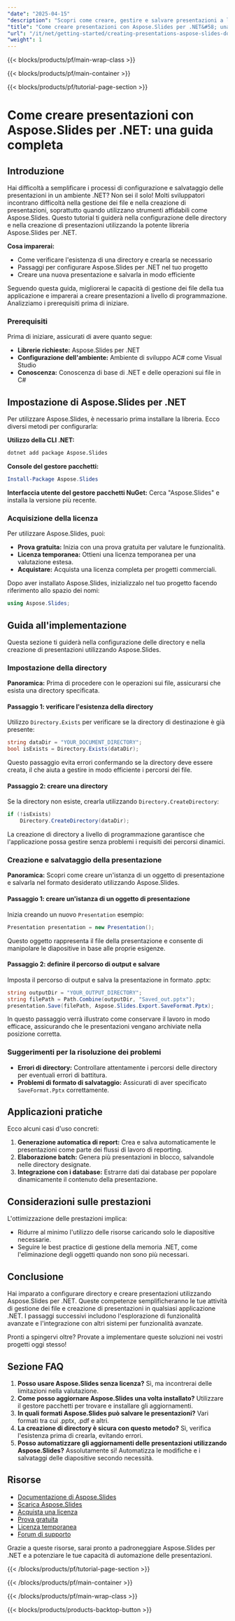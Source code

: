 ```yaml
---
"date": "2025-04-15"
"description": "Scopri come creare, gestire e salvare presentazioni a livello di codice utilizzando Aspose.Slides per .NET. Semplifica i flussi di lavoro dei tuoi progetti .NET con questa guida dettagliata."
"title": "Come creare presentazioni con Aspose.Slides per .NET&#58; una guida completa"
"url": "/it/net/getting-started/creating-presentations-aspose-slides-dotnet/"
"weight": 1
---
```


{{< blocks/products/pf/main-wrap-class >}}

{{< blocks/products/pf/main-container >}}

{{< blocks/products/pf/tutorial-page-section >}}
# Come creare presentazioni con Aspose.Slides per .NET: una guida completa

## Introduzione

Hai difficoltà a semplificare i processi di configurazione e salvataggio delle presentazioni in un ambiente .NET? Non sei il solo! Molti sviluppatori incontrano difficoltà nella gestione dei file e nella creazione di presentazioni, soprattutto quando utilizzano strumenti affidabili come Aspose.Slides. Questo tutorial ti guiderà nella configurazione delle directory e nella creazione di presentazioni utilizzando la potente libreria Aspose.Slides per .NET.

**Cosa imparerai:**
- Come verificare l'esistenza di una directory e crearla se necessario
- Passaggi per configurare Aspose.Slides per .NET nel tuo progetto
- Creare una nuova presentazione e salvarla in modo efficiente

Seguendo questa guida, migliorerai le capacità di gestione dei file della tua applicazione e imparerai a creare presentazioni a livello di programmazione. Analizziamo i prerequisiti prima di iniziare.

### Prerequisiti
Prima di iniziare, assicurati di avere quanto segue:
- **Librerie richieste:** Aspose.Slides per .NET
- **Configurazione dell'ambiente:** Ambiente di sviluppo AC# come Visual Studio
- **Conoscenza:** Conoscenza di base di .NET e delle operazioni sui file in C#

## Impostazione di Aspose.Slides per .NET

Per utilizzare Aspose.Slides, è necessario prima installare la libreria. Ecco diversi metodi per configurarla:

**Utilizzo della CLI .NET:**
```bash
dotnet add package Aspose.Slides
```

**Console del gestore pacchetti:**
```powershell
Install-Package Aspose.Slides
```

**Interfaccia utente del gestore pacchetti NuGet:** 
Cerca "Aspose.Slides" e installa la versione più recente.

### Acquisizione della licenza
Per utilizzare Aspose.Slides, puoi:
- **Prova gratuita:** Inizia con una prova gratuita per valutare le funzionalità.
- **Licenza temporanea:** Ottieni una licenza temporanea per una valutazione estesa.
- **Acquistare:** Acquista una licenza completa per progetti commerciali.

Dopo aver installato Aspose.Slides, inizializzalo nel tuo progetto facendo riferimento allo spazio dei nomi:

```csharp
using Aspose.Slides;
```

## Guida all'implementazione
Questa sezione ti guiderà nella configurazione delle directory e nella creazione di presentazioni utilizzando Aspose.Slides. 

### Impostazione della directory
**Panoramica:** Prima di procedere con le operazioni sui file, assicurarsi che esista una directory specificata.

#### Passaggio 1: verificare l'esistenza della directory
Utilizzo `Directory.Exists` per verificare se la directory di destinazione è già presente:

```csharp
string dataDir = "YOUR_DOCUMENT_DIRECTORY";
bool isExists = Directory.Exists(dataDir);
```

Questo passaggio evita errori confermando se la directory deve essere creata, il che aiuta a gestire in modo efficiente i percorsi dei file.

#### Passaggio 2: creare una directory
Se la directory non esiste, crearla utilizzando `Directory.CreateDirectory`:

```csharp
if (!isExists) 
    Directory.CreateDirectory(dataDir);
```

La creazione di directory a livello di programmazione garantisce che l'applicazione possa gestire senza problemi i requisiti dei percorsi dinamici.

### Creazione e salvataggio della presentazione
**Panoramica:** Scopri come creare un'istanza di un oggetto di presentazione e salvarla nel formato desiderato utilizzando Aspose.Slides.

#### Passaggio 1: creare un'istanza di un oggetto di presentazione
Inizia creando un nuovo `Presentation` esempio:

```csharp
Presentation presentation = new Presentation();
```

Questo oggetto rappresenta il file della presentazione e consente di manipolare le diapositive in base alle proprie esigenze.

#### Passaggio 2: definire il percorso di output e salvare
Imposta il percorso di output e salva la presentazione in formato .pptx:

```csharp
string outputDir = "YOUR_OUTPUT_DIRECTORY";
string filePath = Path.Combine(outputDir, "Saved_out.pptx");
presentation.Save(filePath, Aspose.Slides.Export.SaveFormat.Pptx);
```

In questo passaggio verrà illustrato come conservare il lavoro in modo efficace, assicurando che le presentazioni vengano archiviate nella posizione corretta.

### Suggerimenti per la risoluzione dei problemi
- **Errori di directory:** Controllare attentamente i percorsi delle directory per eventuali errori di battitura.
- **Problemi di formato di salvataggio:** Assicurati di aver specificato `SaveFormat.Pptx` correttamente.

## Applicazioni pratiche
Ecco alcuni casi d'uso concreti:
1. **Generazione automatica di report:** Crea e salva automaticamente le presentazioni come parte dei flussi di lavoro di reporting.
2. **Elaborazione batch:** Genera più presentazioni in blocco, salvandole nelle directory designate.
3. **Integrazione con i database:** Estrarre dati dai database per popolare dinamicamente il contenuto della presentazione.

## Considerazioni sulle prestazioni
L'ottimizzazione delle prestazioni implica:
- Ridurre al minimo l'utilizzo delle risorse caricando solo le diapositive necessarie.
- Seguire le best practice di gestione della memoria .NET, come l'eliminazione degli oggetti quando non sono più necessari.

## Conclusione
Hai imparato a configurare directory e creare presentazioni utilizzando Aspose.Slides per .NET. Queste competenze semplificheranno le tue attività di gestione dei file e creazione di presentazioni in qualsiasi applicazione .NET. I passaggi successivi includono l'esplorazione di funzionalità avanzate e l'integrazione con altri sistemi per funzionalità avanzate.

Pronti a spingervi oltre? Provate a implementare queste soluzioni nei vostri progetti oggi stesso!

## Sezione FAQ
1. **Posso usare Aspose.Slides senza licenza?** 
   Sì, ma incontrerai delle limitazioni nella valutazione.
2. **Come posso aggiornare Aspose.Slides una volta installato?**
   Utilizzare il gestore pacchetti per trovare e installare gli aggiornamenti.
3. **In quali formati Aspose.Slides può salvare le presentazioni?**
   Vari formati tra cui .pptx, .pdf e altri.
4. **La creazione di directory è sicura con questo metodo?**
   Sì, verifica l'esistenza prima di crearla, evitando errori.
5. **Posso automatizzare gli aggiornamenti delle presentazioni utilizzando Aspose.Slides?**
   Assolutamente sì! Automatizza le modifiche e i salvataggi delle diapositive secondo necessità.

## Risorse
- [Documentazione di Aspose.Slides](https://reference.aspose.com/slides/net/)
- [Scarica Aspose.Slides](https://releases.aspose.com/slides/net/)
- [Acquista una licenza](https://purchase.aspose.com/buy)
- [Prova gratuita](https://releases.aspose.com/slides/net/)
- [Licenza temporanea](https://purchase.aspose.com/temporary-license/)
- [Forum di supporto](https://forum.aspose.com/c/slides/11)

Grazie a queste risorse, sarai pronto a padroneggiare Aspose.Slides per .NET e a potenziare le tue capacità di automazione delle presentazioni.

{{< /blocks/products/pf/tutorial-page-section >}}

{{< /blocks/products/pf/main-container >}}

{{< /blocks/products/pf/main-wrap-class >}}

{{< blocks/products/products-backtop-button >}}